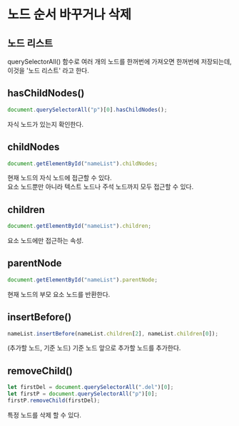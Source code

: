 # 노드 순서 바꾸거나 삭제

## 노드 리스트

querySelectorAll() 함수로 여러 개의 노드를 한꺼번에 가져오면 한꺼번에 저장되는데, 이것을 '노드 리스트' 라고 한다.

## hasChildNodes()

```js
document.querySelectorAll("p")[0].hasChildNodes();
```

자식 노드가 있는지 확인한다.

## childNodes

```js
document.getElementById("nameList").childNodes;
```

현재 노드의 자식 노드에 접근할 수 있다.<br>
요소 노드뿐만 아니라 텍스트 노드나 주석 노드까지 모두 접근할 수 있다.

## children

```js
document.getElementById("nameList").children;
```

요소 노드에만 접근하는 속성.

## parentNode

```js
document.getElementById("nameList").parentNode;
```

현재 노드의 부모 요소 노드를 반환한다.

## insertBefore()

```js
nameList.insertBefore(nameList.children[2], nameList.children[0]);
```

(추가할 노드, 기준 노드) 기준 노드 앞으로 추가할 노드를 추가한다.

## removeChild()

```js
let firstDel = document.querySelectorAll(".del")[0];
let firstP = document.querySelectorAll("p")[0];
firstP.removeChild(firstDel);
```

특정 노드를 삭제 할 수 있다.